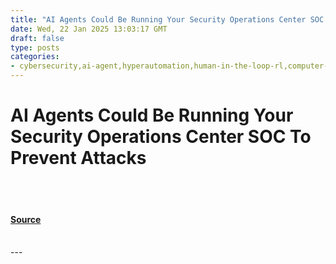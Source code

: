 ```yaml
---
title: "AI Agents Could Be Running Your Security Operations Center SOC To Prevent Attacks"
date: Wed, 22 Jan 2025 13:03:17 GMT
draft: false
type: posts
categories: 
- cybersecurity,ai-agent,hyperautomation,human-in-the-loop-rl,computer-science,cyber-intrusions,security-operations-center,what-is-a-soc
---
```

# AI Agents Could Be Running Your Security Operations Center SOC To Prevent Attacks

<br/>

<br/>


#### [Source](https://hackernoon.com/ai-agent-could-be-running-your-security-operations-center-to-prevent-attacks?source=rss)

<br/>
---
